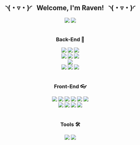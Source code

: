 <h2 align="center">◝(・▿・)◜ &nbsp; Welcome, I'm  Raven! &nbsp; ◝(・▿・)◜</h2>

<div align="center" dir"auto">
  <div>
    <a target="_blank" href="https://blog.naver.com/emerald6227"><img src="https://img.shields.io/badge/Blog-2DB400?&style=flat-square&logo=bloglovin&logoColor=white"/></a>
    <a href="#"><img src="https://img.shields.io/badge/SSAFY-1428A0?&style=flat-square&logo=Samsung&logoColor=white"/></a>
  </div>
  <br/>

  ### Back-End 🚀

  <div>
    <a href="#"><img src="https://img.shields.io/badge/Spring Boot-6DB33F?&style=flat-square&logo=Spring Boot&logoColor=white"/></a>
    <a href="#"><img src="https://img.shields.io/badge/Apache Tomcat-F8DC75?&style=flat-square&logo=Apache Tomcat&logoColor=white"/></a>
    <a href="#"><img src="https://img.shields.io/badge/Jenkins-D24939?&style=flat-square&logo=Jenkins&logoColor=white"/></a>
    <br/>
    <a href="#"><img src="https://img.shields.io/badge/Node.js-339933?&style=flat-square&logo=Node.js&logoColor=white"/></a>
    <a href="#"><img src="https://img.shields.io/badge/Express-5B656F?&style=flat-square&logo=Express&logoColor=white"/></a>
    <a href="#"><img src="https://img.shields.io/badge/npm-CB3837?&style=flat-square&logo=npm&logoColor=white"/></a>
    <br/>
    <a href="#"><img src="https://img.shields.io/badge/Firebase-FFCA28?&style=flat-square&logo=Firebase&logoColor=white"/></a>
    <br/>
    <a href="#"><img src="https://img.shields.io/badge/Oracle-F80000?&style=flat-square&logo=Oracle&logoColor=white"/></a>
    <a href="#"><img src="https://img.shields.io/badge/MS SQL-CC2927?&style=flat-square&logo=Microsoft SQL Server&logoColor=white"/></a>
    <a href="#"><img src="https://img.shields.io/badge/Mongo DB-47A248?&style=flat-square&logo=Mongoose&logoColor=white"/></a>
  </div>
  <br/>
  
  ### Front-End 👓
  
  <div>
    <a href="#"><img src="https://img.shields.io/badge/HTML5-E34F26?&style=flat-square&logo=HTML5&logoColor=white"/></a>
    <a href="#"><img src="https://img.shields.io/badge/CSS3-1572B6?&style=flat-square&logo=CSS3&logoColor=white"/></a>
    <a href="#"><img src="https://img.shields.io/badge/JavaScript ES6-F7DF1E?&style=flat-square&logo=JavaScript&logoColor=white"/></a>
    <a href="#"><img src="https://img.shields.io/badge/TypeScript-3178C6?&style=flat-square&logo=TypeScript&logoColor=white"/></a>
    <a href="#"><img src="https://img.shields.io/badge/Babel-F9DC3E?&style=flat-square&logo=Babel&logoColor=white"/></a>
    <a href="#"><img src="https://img.shields.io/badge/Webpack-8DD6F9?&style=flat-square&logo=Webpack&logoColor=white"/></a>
    <br/>
    <a href="#"><img src="https://img.shields.io/badge/React-61DAFB?&style=flat-square&logo=React&logoColor=white"/></a>
    <a href="#"><img src="https://img.shields.io/badge/Vue.js-4FC08D?&style=flat-square&logo=Vue.js&logoColor=white"/></a>
    <a href="#"><img src="https://img.shields.io/badge/Vuetify-1867C0?&style=flat-square&logo=Vuetify&logoColor=white"/></a>
    <a href="#"><img src="https://img.shields.io/badge/Thymeleaf-005F0F?&style=flat-square&logo=Thymeleaf&logoColor=white"/></a>
  </div>
  <br/>
  
  ### Tools 🛠
  
  <div>
    <a href="#"><img src="https://img.shields.io/badge/IntelliJ IDEA-FF315F?&style=flat-square&logo=JetBrains&logoColor=white"/></a>
    <a href="#"><img src="https://img.shields.io/badge/Visual Studio Code-007ACC?&style=flat-square&logo=Visual Studio Code&logoColor=white"/></a>
  </div>

</div>

<!--
**emerald6227/emerald6227** is a ✨ _special_ ✨ repository because its `README.md` (this file) appears on your GitHub profile.

Here are some ideas to get you started:

- 🔭 I’m currently working on ...
- 🌱 I’m currently learning ...
- 👯 I’m looking to collaborate on ...
- 🤔 I’m looking for help with ...
- 💬 Ask me about ...
- 📫 How to reach me: ...
- 😄 Pronouns: ...
- ⚡ Fun fact: ...
-->
